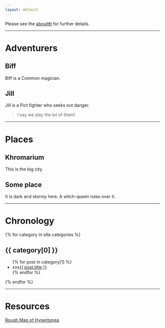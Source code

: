 ```yaml
---
layout: default
---
```


Please see the [aboutttt](about.md) for further details.

---

# Adventurers
## Biff
Biff is a Common magician.

## Jill
Jill is a Pict fighter who seeks out danger.
> I say we slay the lot of them!

---

# Places
## Khromarium
This is the big city.

## Some place
It is dark and stormy here. A witch-queen rules over it.

---

# Chronology
{% for category in site.categories %}
  <h2>{{ category[0] }}</h2>
  <ul>
    {% for post in category[1] %}
      <li>xxx<a href="{{ post.url }}">{{ post.title }}</a></li>
    {% endfor %}
  </ul>
{% endfor %}

---

# Resources
[Rough Map of Hyperborea](/assets/pdf/mainland_hyperborea_large.pdf)

